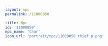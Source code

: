 ```yaml
---
layout: npc
permalink: /11000050

title: Npc
id: '11000050'
npc_name: 'Char'
icon_url: 'portrait/npc/11000050_thief_p.png'
---
```

